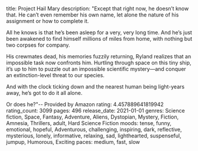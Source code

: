 title: Project Hail Mary
description: "Except that right now, he doesn’t know that. He can’t even remember his own name, let alone the nature of his assignment or how to complete it.

All he knows is that he’s been asleep for a very, very long time. And he’s just been awakened to find himself millions of miles from home, with nothing but two corpses for company.

His crewmates dead, his memories fuzzily returning, Ryland realizes that an impossible task now confronts him. Hurtling through space on this tiny ship, it’s up to him to puzzle out an impossible scientific mystery—and conquer an extinction-level threat to our species.

And with the clock ticking down and the nearest human being light-years away, he’s got to do it all alone.

Or does he?"-- Provided by Amazon
rating: 4.457889641819942
rating_count: 3099
pages: 496
release_date: 2021-01-01
genres: Science fiction, Space, Fantasy, Adventure, Aliens, Dystopian, Mystery, Fiction, Amnesia, Thrillers, adult, Hard Science Fiction
moods: tense, funny, emotional, hopeful, Adventurous, challenging, inspiring, dark, reflective, mysterious, lonely, informative, relaxing, sad, lighthearted, suspenseful, jumpup, Humorous, Exciting
paces: medium, fast, slow